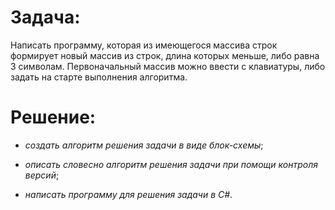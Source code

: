 # Задача: 
Написать программу, которая из имеющегося массива строк формирует новый массив из строк, длина которых меньше, либо равна 3 символам. Первоначальный массив можно ввести с клавиатуры, либо задать на старте выполнения алгоритма. 

# Решение:

* _создать алгоритм решения задачи в виде блок-схемы_;

* _описать словесно алгоритм решения задачи при помощи контроля версий_;

* _написать программу для решения задачи в С#_.